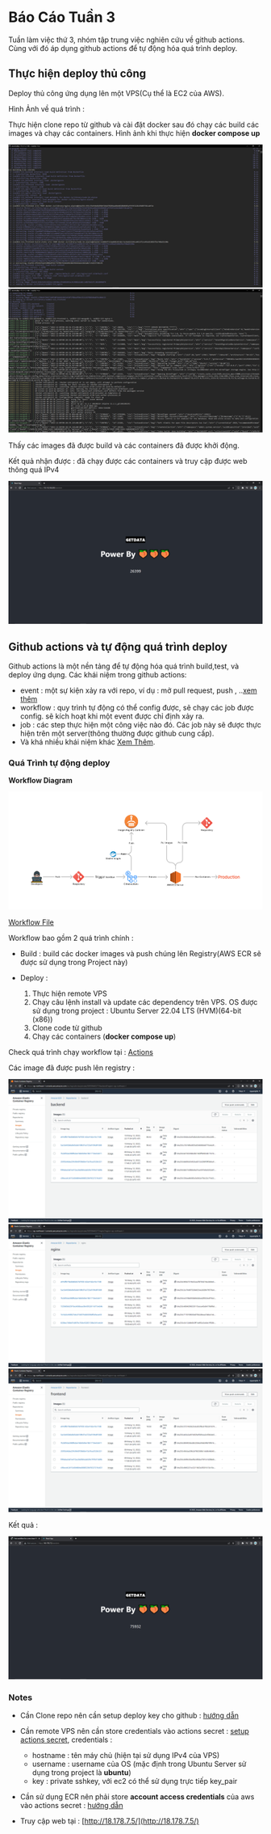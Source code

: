 # Báo Cáo Tuần 3

Tuần làm việc thứ 3, nhóm tập trung việc nghiên cứu về github actions. Cùng với đó áp dụng github actions để tự động hóa quá trình deploy.

## Thực hiện deploy thủ công

Deploy thủ công ứng dụng lên một VPS(Cụ thể là EC2 của AWS).

Hình Ảnh về quá trình :

Thực hiện clone repo từ github và cài đặt docker sau đó chạy các build các images và chạy các containers.
Hình ảnh khi thực hiện **docker compose up**

![Alt text](images/week3/manually-deploy-1.png)
![Alt text](images/week3/manually-deploy-2.png)

Thấy các images đã được build và các containers đã được khởi động.

Kết quả nhận được : đã chạy được các containers và truy cập được web thông quá IPv4

![Alt text](images/week3/manually-deploy-result.png)

## Github actions và tự động quá trình deploy

Github actions là một nền tảng để tự động hóa quá trình build,test, và deploy ứng dụng.
Các khái niệm trong github actions:

- event : một sự kiện xảy ra với repo, ví dụ : mở pull request, push , ..[xem thêm](https://docs.github.com/en/actions/using-workflows/events-that-trigger-workflows)
- workflow : quy trình tự động có thể config được, sẽ chạy các job được config. sẽ kích hoạt khi một event được chỉ định xảy ra.
- job : các step thực hiện một công việc nào đó. Các job này sẽ được thực hiện trên một server(thông thường được github cung cấp).
- Và khá nhiều khái niệm khác [Xem Thêm](https://docs.github.com/en/actions/learn-github-actions/understanding-github-actions).

### Quá Trình tự động deploy

**Workflow Diagram**

![Alt text](images/week3/cd-workflow.png)

[Workflow File](https://github.com/quanduongduc/se2022-15.3/blob/main/.github/workflows/deploy.yml)

Workflow bao gồm 2 quá trình chính :

- Build : build các docker images và push chúng lên Registry(AWS ECR sẽ được sử dụng trong Project này)
- Deploy :

  1. Thực hiện remote VPS
  1. Chạy câu lệnh install và update các dependency trên VPS. OS được sử dụng trong project : Ubuntu Server 22.04 LTS (HVM)(64-bit (x86))
  1. Clone code từ github
  1. Chạy các containers (**docker compose up**)

Check quá trình chạy workflow tại : [Actions](https://github.com/quanduongduc/se2022-15.3/actions)

Các image đã được push lên registry :

![Alt text](images/week3/backend-registry.png)
![Alt text](images/week3/nginx-registry.png)
![Alt text](images/week3/frontend-registry.png)

Kết quả :

![Alt text](images/week3/workflow-deploy-result.png)

### Notes

- Cần Clone repo nên cần setup deploy key cho github : [hướng dẫn](https://docs.github.com/en/developers/overview/managing-deploy-keys)
- Cần remote VPS nên cần store credentials vào actions secret : [setup actions secret](https://docs.github.com/en/actions/security-guides/encrypted-secrets), credentials :

  - hostname : tên máy chủ (hiện tại sử dụng IPv4 của VPS)
  - username : username của OS (mặc định trong Ubuntu Server sử dụng trong project là **ubuntu**)
  - key : private sshkey, với ec2 có thể sử dụng trực tiếp key_pair

- Cần sử dụng ECR nên phải store **account access credentials** của aws vào actions secret : [hướng dẫn](https://docs.aws.amazon.com/powershell/latest/userguide/pstools-appendix-sign-up.html)

- Truy cập web tại : [http://18.178.7.5/](http://18.178.7.5/)
